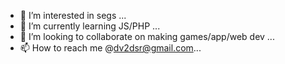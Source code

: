 
- 👀 I’m interested in segs ...
- 🌱 I’m currently learning JS/PHP ...
- 💞️ I’m looking to collaborate on making games/app/web dev ...
- 📫 How to reach me @dv2dsr@gmail.com...

<!---
JohnDarylLucero/JohnDarylLucero is a ✨ special ✨ repository because its `README.md` (this file) appears on your GitHub profile.
You can click the Preview link to take a look at your changes.
--->
